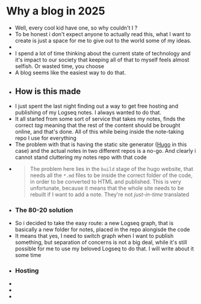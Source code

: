 # Why a blog in 2025
- Well, every cool kid have one, so why couldn't I ?
- To be honest i don't expect anyone to actually read this, what I want to create is just a space for me to give out to the world some of my ideas.
-
- I spend a lot of time thinking about the current state of technology and it's impact to our society that keeping all of that to myself feels almost selfish. Or wasted time, you choose
- A blog seems like the easiest way to do that.
- ## How is this made
- I just spent the last night finding out a way to get free hosting and publishing of my Logseq notes. I always wanted to do that.
- It all started from some sort of service that takes my notes, finds the correct *tag* meaning that the rest of the content should be brought online, and that's done. All of this while being inside the note-taking repo I use for everything
- The problem with that is having the static site generator ([Hugo](https://gohugo.io/) in this case) and the actual notes in two different repos is a no-go. And clearly i cannot stand cluttering my notes repo with that code
- > The problem here lies in the `build` stage of the hugo website, that needs all the `*.md` files to be inside the correct folder of the code, in order to be converted to HTML and published. This is very unfortunate, because it means that the whole site needs to be rebuilt if I want to add a note. They're not *just-in-time* translated
- ### The 80-20 solution
- So i decided to take the easy route:  a new Logseq graph, that is basically a new folder for notes, placed in the repo alongisde the code
- It means that yes, I need to switch graph when I want to publish something, but separation of concerns is not a big deal, while it's still possible for me to use my beloved Logseq to do that. I will write about it some time
- ### Hosting
-
-
-